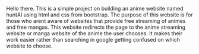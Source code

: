 Hello there. This is a simple project on building an anime website named huntAI  using html and css from bootstrap.
The purpose of this website is for those who arent aware of websites that provide free streaming of animes and free mangas.
This website redirects the page to the anime streaming website or manga website of the anime the user chooses. It makes their work easier rather than searching in google getting confused on which website to choose. 
